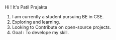 Hi ! It's Patil Prajakta
1. I am currently a student pursuing BE in CSE.
2. Exploring and learning.
3. Looking to Contribute on open-source projects.
4. Goal : To develope my skill.



